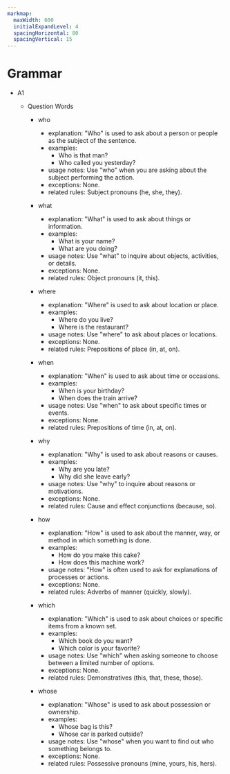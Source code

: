```yaml
---
markmap:
  maxWidth: 600
  initialExpandLevel: 4
  spacingHorizontal: 80
  spacingVertical: 15
---
```


# Grammar

- A1

  - Question Words

    - who

      - explanation: "Who" is used to ask about a person or people as the subject of the sentence.
      - examples:
        - Who is that man?
        - Who called you yesterday?
      - usage notes: Use "who" when you are asking about the subject performing the action.
      - exceptions: None.
      - related rules: Subject pronouns (he, she, they).

    - what

      - explanation: "What" is used to ask about things or information.
      - examples:
        - What is your name?
        - What are you doing?
      - usage notes: Use "what" to inquire about objects, activities, or details.
      - exceptions: None.
      - related rules: Object pronouns (it, this).

    - where

      - explanation: "Where" is used to ask about location or place.
      - examples:
        - Where do you live?
        - Where is the restaurant?
      - usage notes: Use "where" to ask about places or locations.
      - exceptions: None.
      - related rules: Prepositions of place (in, at, on).

    - when

      - explanation: "When" is used to ask about time or occasions.
      - examples:
        - When is your birthday?
        - When does the train arrive?
      - usage notes: Use "when" to ask about specific times or events.
      - exceptions: None.
      - related rules: Prepositions of time (in, at, on).

    - why

      - explanation: "Why" is used to ask about reasons or causes.
      - examples:
        - Why are you late?
        - Why did she leave early?
      - usage notes: Use "why" to inquire about reasons or motivations.
      - exceptions: None.
      - related rules: Cause and effect conjunctions (because, so).

    - how

      - explanation: "How" is used to ask about the manner, way, or method in which something is done.
      - examples:
        - How do you make this cake?
        - How does this machine work?
      - usage notes: "How" is often used to ask for explanations of processes or actions.
      - exceptions: None.
      - related rules: Adverbs of manner (quickly, slowly).

    - which

      - explanation: "Which" is used to ask about choices or specific items from a known set.
      - examples:
        - Which book do you want?
        - Which color is your favorite?
      - usage notes: Use "which" when asking someone to choose between a limited number of options.
      - exceptions: None.
      - related rules: Demonstratives (this, that, these, those).

    - whose
      - explanation: "Whose" is used to ask about possession or ownership.
      - examples:
        - Whose bag is this?
        - Whose car is parked outside?
      - usage notes: Use "whose" when you want to find out who something belongs to.
      - exceptions: None.
      - related rules: Possessive pronouns (mine, yours, his, hers).
